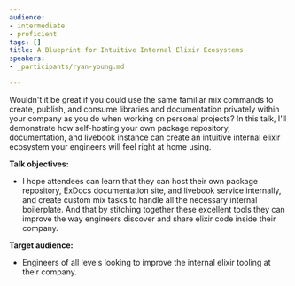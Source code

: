 ```yaml
---
audience:
- intermediate
- proficient
tags: []
title: A Blueprint for Intuitive Internal Elixir Ecosystems
speakers:
- _participants/ryan-young.md

---
```

Wouldn't it be great if you could use the same familiar mix commands to create, publish, and consume libraries and documentation privately within your company as you do when working on personal projects? In this talk, I'll demonstrate how self-hosting your own package repository, documentation, and livebook instance can create an intuitive internal elixir ecosystem your engineers will feel right at home using.

**Talk objectives:**

* I hope attendees can learn that they can host their own package repository, ExDocs documentation site, and livebook service internally, and create custom mix tasks to handle all the necessary internal boilerplate. And that by stitching together these excellent tools they can improve the way engineers discover and share elixir code inside their company.

**Target audience:**

* Engineers of all levels looking to improve the internal elixir tooling at their company.